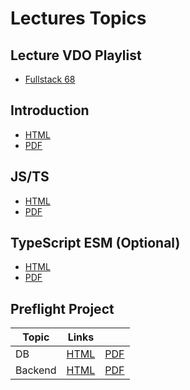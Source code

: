 # Lectures Topics

## Lecture VDO Playlist

- [Fullstack 68](https://www.youtube.com/playlist?list=PLNGLpHQhvGrtrp-1i6v9hK5HyvXD2BNT4)

## Introduction

- [HTML](/src/T01_intro/T01.html)
- [PDF](/src/T01_intro/T01.pdf)

## JS/TS

- [HTML](/src/T02_js_ts/T02.html)
- [PDF](/src/T02_js_ts/T02.pdf)

## TypeScript ESM (Optional)

- [HTML](/src/T02A_ts_esm/T02A.html)
- [PDF](/src/T02A_ts_esm/T02A.pdf)

## Preflight Project

| Topic   | Links                                |                                    |
| ------- | ------------------------------------ | ---------------------------------- |
| DB      | [HTML](/src/T03_pf_db/T03.html)      | [PDF](/src/T03_pf_db/T03.pdf)      |
| Backend | [HTML](/src/T04_pf_backend/T04.html) | [PDF](/src/T04_pf_backend/T04.pdf) |

